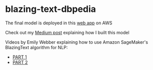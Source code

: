# blazing-text-dbpedia

The final model is deployed in this [web app](http://blazing-text-dbpedia-classifier.s3-website-us-east-1.amazonaws.com/) on AWS

Check out my [Medium post](https://medium.com/@austinlasseter/deploy-an-nlp-classification-model-with-amazon-sagemaker-and-lambda-cd5ea6339781) explaining how I built this model

Videos by Emily Webber explaining how to use Amazon SageMaker's BlazingText algorithm for NLP:
* [PART 1](https://www.youtube.com/watch?v=uQc8Itd4UTs&list=PLhr1KZpdzukcOr_6j_zmSrvYnLUtgqsZz&index=1)
* [PART 2](https://www.youtube.com/watch?v=KFuc2KWrTHs&list=PLhr1KZpdzukcOr_6j_zmSrvYnLUtgqsZz&index=5)
